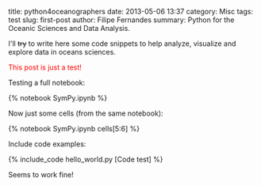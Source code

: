title: python4oceanographers
date: 2013-05-06 13:37
category: Misc
tags: test
slug: first-post
author: Filipe Fernandes
summary: Python for the Oceanic Sciences and Data Analysis.

I'll <s>try</s> to write here some code snippets to help analyze, visualize and
explore data in oceans sciences.

<font color="red">This post is just a test!</font>

Testing a full notebook:

{% notebook SymPy.ipynb %}

Now just some cells (from the same notebook):

{% notebook SymPy.ipynb cells[5:6] %}

Include code examples:

{% include_code hello_world.py [Code test] %}

Seems to work fine!
